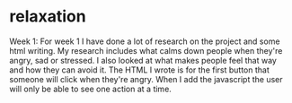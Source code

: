 # relaxation

Week 1:
For week 1 I have done a lot of research on the project and some html writing. 
My research includes what calms down people when they're angry, sad or stressed. I also looked at what makes people feel that way and how they can avoid it. The HTML I wrote is for the first button that someone will click when they're angry. When I add the javascript the user will only be able to see one action at a time. 

